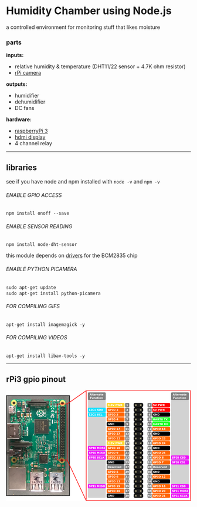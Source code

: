 Humidity Chamber using Node.js
===========

a controlled environment for monitoring stuff that likes moisture


### parts

**inputs:**
+ relative humidity & temperature (DHT11/22 sensor + 4.7K ohm resistor)
+ [rPi camera](https://www.raspberrypi.org/products/camera-module-v2/)

**outputs:**
+ humidifier
+ dehumidifier
+ DC fans

**hardware:**
+ [raspberryPi 3](https://www.raspberrypi.org/products/raspberry-pi-3-model-b/)
+ [hdmi display](http://www.raspberrypiwiki.com/index.php/How_to_use_LCD_driver)
+ 4 channel relay


___

libraries
-----------

see if you have node and npm installed with `node -v` and `npm -v`

###### ENABLE GPIO ACCESS
```
npm install onoff --save
```

###### ENABLE SENSOR READING
```
npm install node-dht-sensor
```
this module depends on [drivers](http://www.airspayce.com/mikem/bcm2835/) for the BCM2835 chip


###### ENABLE PYTHON PICAMERA
```
sudo apt-get update
sudo apt-get install python-picamera
```

###### FOR COMPILING GIFS
```
apt-get install imagemagick -y
```

###### FOR COMPILING VIDEOS
```
apt-get install libav-tools -y
```


___

rPi3 gpio pinout
-----------

![reference diagram](img/pinout.png)

